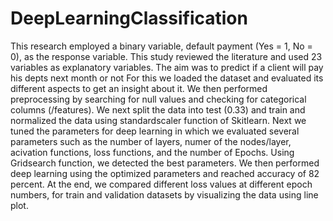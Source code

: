 # DeepLearningClassification
This research employed a binary variable, default payment (Yes = 1, No = 0), as the response variable. This study reviewed the literature and used 23 variables as explanatory variables. The aim was to predict if a client will pay his depts next month or not For this we loaded the dataset and evaluated its different aspects to get an insight about it. We then performed preprocessing by searching for null values and checking for categorical columns (/features). We next split the data into test (0.33) and train and normalized the data using standardscaler function of Skitlearn. Next we tuned the parameters for deep learning in which we evaluated several parameters such as the number of layers, numer of the nodes/layer, acivation functions, loss functions, and the number of Epochs. Using Gridsearch function, we detected the best parameters. We then performed deep learning using the optimized parameters and reached accuracy of 82 percent. At the end, we compared different loss values at different epoch numbers, for train and validation datasets by visualizing the data using line plot.
